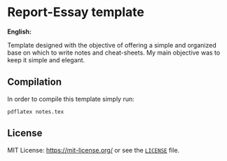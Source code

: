 # Report-Essay template

**English:**

Template designed with the objective of offering a simple and organized base on which to write notes and cheat-sheets.
My main objective was to keep it simple and elegant.

## Compilation

In order to compile this template simply run:

```
pdflatex notes.tex
```

## License

MIT License: https://mit-license.org/ or see the 
[`LICENSE`](https://github.com/rnsavinelli/report-thesis-template/blob/master/LICENSE) file.
